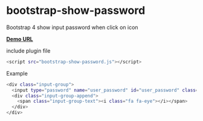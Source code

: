 # bootstrap-show-password
Bootstrap 4 show input password when click on icon

<a href="http://jsfiddle.net/zkou4dej/"><b>Demo URL</b></a>

include plugin file

```bash
<script src="bootstrap-show-password.js"></script>
```

Example

```bash
<div class="input-group">
  <input type="password" name="user_password" id="user_password" class="form-control" data-toggle="password">
  <div class="input-group-append">
    <span class="input-group-text"><i class="fa fa-eye"></i></span>
  </div>
</div>
```
